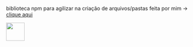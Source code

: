 
biblioteca npm para agilizar na criação de arquivos/pastas feita por mim ->
<a href="https://www.npmjs.com/package/repo-express-example-node">clique aqui</a>

<img src="https://cdn.jsdelivr.net/gh/devicons/devicon/icons/npm/npm-original-wordmark.svg" width="50" />

